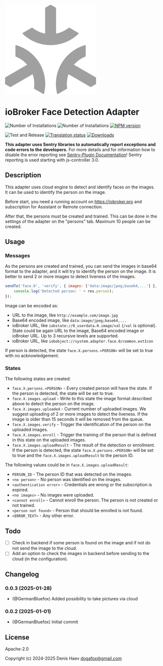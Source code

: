 ![Logo](admin/face.png)
# ioBroker Face Detection Adapter

![Number of Installations](http://iobroker.live/badges/face-installed.svg)
![Number of Installations](http://iobroker.live/badges/face-stable.svg)
[![NPM version](http://img.shields.io/npm/v/iobroker.face.svg)](https://www.npmjs.com/package/iobroker.face)

![Test and Release](https://github.com/ioBroker/ioBroker.face/workflows/Test%20and%20Release/badge.svg)
[![Translation status](https://weblate.iobroker.net/widgets/adapters/-/face/svg-badge.svg)](https://weblate.iobroker.net/engage/adapters/?utm_source=widget)
[![Downloads](https://img.shields.io/npm/dm/iobroker.face.svg)](https://www.npmjs.com/package/iobroker.face)

**This adapter uses Sentry libraries to automatically report exceptions and code errors to the developers.** For more details and for information how to disable the error reporting see [Sentry-Plugin Documentation](https://github.com/ioBroker/plugin-sentry#plugin-sentry)! Sentry reporting is used starting with js-controller 3.0.

## Description
This adapter uses cloud engine to detect and identify faces on the images. It can be used to identify the person on the image.

Before start, you need a running account on https://iobroker.pro and subscription for Assistant or Remote connection.

After that, the persons must be created and trained. This can be done in the settings of the adapter on the "persons" tab. Maximum 10 people can be created.

## Usage
### Messages
As the persons are created and trained, you can send the images in base64 format to the adapter, and it will try to identify the person on the image.
It is better to send 2 or more images to detect liveness of the images.

```js
sendTo('face.0', 'verify', { images: ['data:image/jpeg;base64,...'] }, (res) => {
    console.log('Detected person: ' + res.person);
});
```

Image can be encoded as:
- URL to the image, like `http://example.com/image.jpg`
- Base64 encoded image, like `data:image/jpeg;base64,...`
- ioBroker URL, like `iobstate://0_userdata.0.image/val` (`/val` is optional). State could be again URL to the image, Base64 encoded image or ioBroker URL. Up to 3 recursive levels are supported.
- ioBroker URL, like `iobobject://system.adapter.face.0/common.extIcon`

If person is detected, the state `face.X.persons.<PERSON>` will be set to true with no acknowledgement.

### States
The following states are created:
- `face.X.persons.<PERSON>` - Every created person will have the state. If the person is detected, the state will be set to true.
- `face.X.images.upload` - Write to this state the image format described above to detect the person on the image.
- `face.X.images.uploaded` - Current number of uploaded images. We suggest uploading of 2 or more images to detect the liveness. If the image is older than 15 seconds it will be removed from the queue.
- `face.X.images.verify` - Trigger the identification of the person on the uploaded images.
- `face.X.images.enroll` - Trigger the training of the person that is defined in this state on the uploaded images.
- `face.X.images.uploadResult` - The result of the detection or enrollment. If the person is detected, the state `face.X.persons.<PERSON>` will be set to true and the `face.X.images.uploadResult` to the person ID.

The following values could be in `face.X.images.uploadResult`:
- `PERSON_ID` - The person ID that was detected on the images.
- `<no person>` - No person was identified on the images.
- `<authentication error>` - Credentials are wrong or the subscription is expired.
- `<no images>` - No images were uploaded.
- `<cannot enroll>` - Cannot enroll the person. The person is not created or not trained.
- `<person not found>` - Person that should be enrolled is not found.
- `<ERROR_TEXT>` - Any other error.

## Todo
- [ ] Check in backend if some person is found on the image and if not do not send the image to the cloud.
- [ ] Add an option to check the images in backend before sending to the cloud (in the configuration).

<!--
	Placeholder for the next version (at the beginning of the line):
	### **WORK IN PROGRESS**
-->

## Changelog
### 0.0.3 (2025-01-28)
* (@GermanBluefox) Added possibility to take pictures via cloud

### 0.0.2 (2025-01-01)
* (@GermanBluefox) Initial commit

## License
Apache-2.0

Copyright (c) 2024-2025 Denis Haev <dogafox@gmail.com>
